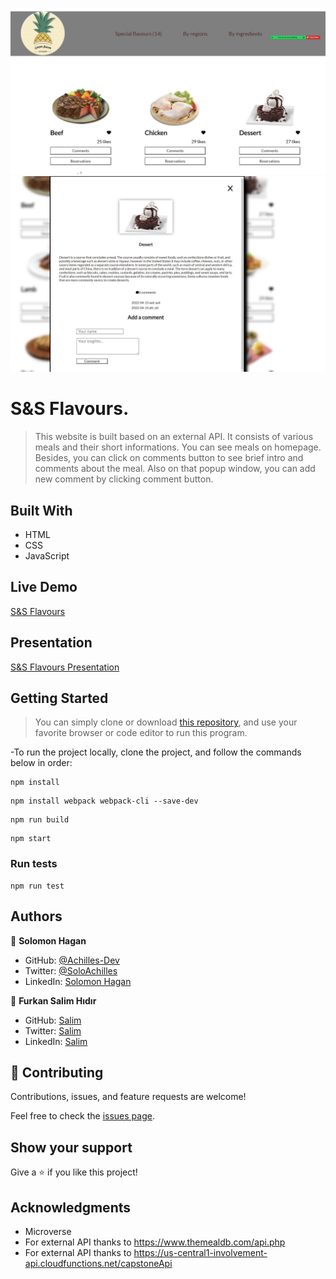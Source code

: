![ScreenShot](/src/assets/images/projectscreenshot1.JPG)
![ScreenShot](/src/assets/images/projectscreenshot2.JPG)
# S&S Flavours.

> This website is built based on an external API. It consists of various meals and their short informations. You can see meals on homepage. Besides, you can click on comments button to see brief intro and comments about the meal. Also on that popup window, you can add new comment by clicking comment button.

## Built With

- HTML
- CSS
- JavaScript

## Live Demo

[S&S Flavours](https://fsher07.github.io/JavaScript-group-capstone/dist)

## Presentation
[S&S Flavours Presentation](https://www.youtube.com/watch?v=eU37lI5AUOk)
## Getting Started

> You can simply clone or download [this repository](https://github.com/Fsher07/JavaScript-group-capstone.git), and use your favorite browser or code editor to run this program.

-To run the project locally, clone the project, and follow the commands below in order:

```
npm install
```

```
npm install webpack webpack-cli --save-dev
```
```
npm run build
```
```
npm start
```
### Run tests

```
npm run test
```
## Authors

👤 **Solomon Hagan**

- GitHub: [@Achilles-Dev](https://github.com/Achilles-Dev/)
- Twitter: [@SoloAchilles](https://twitter.com/SoloAchilles/)
- LinkedIn: [Solomon Hagan](https://www.linkedin.com/in/solomon-hagan-b51693138/)


👤 **Furkan Salim Hıdır**

- GitHub: [Salim](https://github.com/Fsher07)
- Twitter: [Salim](https://twitter.com/furkansalimhdr1)
- LinkedIn: [Salim](https://www.linkedin.com/in/furkan-salim-h%C4%B1d%C4%B1r-3441ab1b2/)

## 🤝 Contributing

Contributions, issues, and feature requests are welcome!

Feel free to check the [issues page](https://github.com/Fsher07/JavaScript-group-capstone/issues).

## Show your support

Give a ⭐️ if you like this project!

## Acknowledgments

- Microverse
- For external API thanks to https://www.themealdb.com/api.php
- For external API thanks to https://us-central1-involvement-api.cloudfunctions.net/capstoneApi
